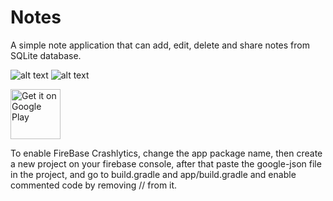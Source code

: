 # Notes
A simple note application that can add, edit, delete and share notes from SQLite database.

![alt text](https://lh3.googleusercontent.com/cwG2wOdRupAxuAPJOGSYmZS23hgjgN1SegxNKGBIRUhnnLKMfY0DvV8VUM4hi0knlQ)
![alt text](https://lh3.googleusercontent.com/cwG2wOdRupAxuAPJOGSYmZS23hgjgN1SegxNKGBIRUhnnLKMfY0DvV8VUM4hi0knlQ)

<a href="https://play.google.com/store/apps/details?id=com.nordef.notes" target="_blank">
<img src="https://play.google.com/intl/en_us/badges/images/generic/en-play-badge.png" alt="Get it on Google Play" height="80"/></a>

To enable FireBase Crashlytics, change the app package name, then create a new project on your firebase console, after that paste the google-json file in the project, and go to build.gradle and app/build.gradle and enable commented code by removing // from it.
